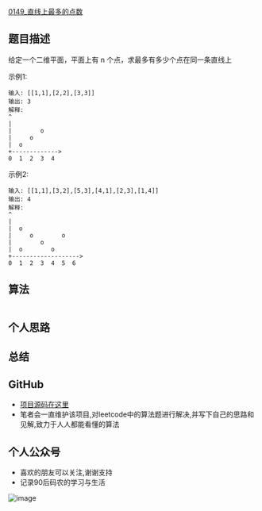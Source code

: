 [0149_直线上最多的点数](https://leetcode-cn.com/problems/max-points-on-a-line/description/)

## 题目描述
给定一个二维平面，平面上有 n 个点，求最多有多少个点在同一条直线上

示例1:
```
输入: [[1,1],[2,2],[3,3]]
输出: 3
解释:
^
|
|        o
|     o
|  o
+------------->
0  1  2  3  4
```

示例2:
```
输入: [[1,1],[3,2],[5,3],[4,1],[2,3],[1,4]]
输出: 4
解释:
^
|
|  o
|     o        o
|        o
|  o        o
+------------------->
0  1  2  3  4  5  6
```

## 算法

```Golang

```

## 个人思路

## 总结

## GitHub
- [项目源码在这里](https://github.com/TomorrowWu/dataStructures-algorithm)
- 笔者会一直维护该项目,对leetcode中的算法题进行解决,并写下自己的思路和见解,致力于人人都能看懂的算法

## 个人公众号
- 喜欢的朋友可以关注,谢谢支持
- 记录90后码农的学习与生活

![image](https://upload-images.jianshu.io/upload_images/5815624-4a8b49cfbaf037dd.jpg?imageMogr2/auto-orient/strip%7CimageView2/2/w/1240)
